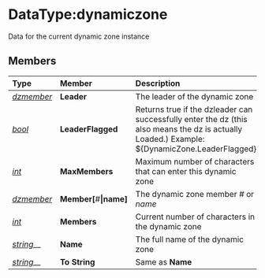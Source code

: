 # DataType:dynamiczone

Data for the current dynamic zone instance

## Members

| **Type** | **Member** | **Description** |
| :--- | :--- | :--- |
| [_dzmember_](datatype-dzmember.md) | **Leader** | The leader of the dynamic zone |
| [_bool_](datatype-bool.md) | **LeaderFlagged** | Returns true if the dzleader can successfully enter the dz \(this also means the dz is actually Loaded.\) Example: ${DynamicZone.LeaderFlagged} |
| [_int_](datatype-int.md) | **MaxMembers** | Maximum number of characters that can enter this dynamic zone |
| [_dzmember_](datatype-dzmember.md) | **Member\[**\#**\|**name**\]** | The dynamic zone member _\#_ or _name_ |
| [_int_](datatype-int.md) | **Members** | Current number of characters in the dynamic zone |
| [_string_](datatype-string.md)\_\_ | **Name** | The full name of the dynamic zone |
| [_string_](datatype-string.md)\_\_ | **To String** | Same as **Name** |


